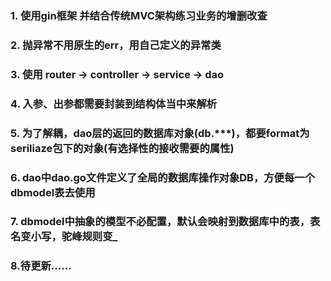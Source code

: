 ### 1. 使用gin框架 并结合传统MVC架构练习业务的增删改查
### 2. 抛异常不用原生的err，用自己定义的异常类
### 3. 使用 router -> controller -> service -> dao 
### 4. 入参、出参都需要封装到结构体当中来解析
### 5. 为了解耦，dao层的返回的数据库对象(db.***)，都要format为 seriliaze包下的对象(有选择性的接收需要的属性)
### 6. dao中dao.go文件定义了全局的数据库操作对象DB，方便每一个dbmodel表去使用
### 7. dbmodel中抽象的模型不必配置，默认会映射到数据库中的表，表名变小写，驼峰规则变_
### 8.待更新......
